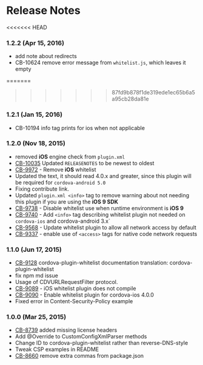 <!--
#
# Licensed to the Apache Software Foundation (ASF) under one
# or more contributor license agreements.  See the NOTICE file
# distributed with this work for additional information
# regarding copyright ownership.  The ASF licenses this file
# to you under the Apache License, Version 2.0 (the
# "License"); you may not use this file except in compliance
# with the License.  You may obtain a copy of the License at
#
# http://www.apache.org/licenses/LICENSE-2.0
#
# Unless required by applicable law or agreed to in writing,
# software distributed under the License is distributed on an
# "AS IS" BASIS, WITHOUT WARRANTIES OR CONDITIONS OF ANY
#  KIND, either express or implied.  See the License for the
# specific language governing permissions and limitations
# under the License.
#
-->
# Release Notes

<<<<<<< HEAD
### 1.2.2 (Apr 15, 2016)
* add note about redirects
* CB-10624 remove error message from `whitelist.js`, which leaves it empty

=======
>>>>>>> 87fd9b878f1de319ede1ec65b6a5a95cb28da81e
### 1.2.1 (Jan 15, 2016)
* CB-10194 info tag prints for ios when not applicable

### 1.2.0 (Nov 18, 2015)
* removed **iOS** engine check from `plugin.xml`
* [CB-10035](https://issues.apache.org/jira/browse/CB-10035) Updated `RELEASENOTES` to be newest to oldest
* [CB-9972](https://issues.apache.org/jira/browse/CB-9972) - Remove **iOS** whitelist
* Updated the text, it should read 4.0.x and greater, since this plugin will be required for `cordova-android 5.0`
* Fixing contribute link.
* Updated `plugin.xml <info>` tag to remove warning about not needing this plugin if you are using the **iOS 9 SDK**
* [CB-9738](https://issues.apache.org/jira/browse/CB-9738) - Disable whitelist use when runtime environment is **iOS 9**
* [CB-9740](https://issues.apache.org/jira/browse/CB-9740) - Add `<info>` tag describing whitelist plugin not needed on `cordova-ios` and cordova-android 3.x`
* [CB-9568](https://issues.apache.org/jira/browse/CB-9568) - Update whitelist plugin to allow all network access by default
* [CB-9337](https://issues.apache.org/jira/browse/CB-9337) - enable use of `<access>` tags for native code network requests

### 1.1.0 (Jun 17, 2015)
* [CB-9128](https://issues.apache.org/jira/browse/CB-9128) cordova-plugin-whitelist documentation translation: cordova-plugin-whitelist
* fix npm md issue
* Usage of CDVURLRequestFilter protocol.
* [CB-9089](https://issues.apache.org/jira/browse/CB-9089) - iOS whitelist plugin does not compile
* [CB-9090](https://issues.apache.org/jira/browse/CB-9090) - Enable whitelist plugin for cordova-ios 4.0.0
* Fixed error in Content-Security-Policy example

### 1.0.0 (Mar 25, 2015)
* [CB-8739](https://issues.apache.org/jira/browse/CB-8739) added missing license headers
* Add @Override to CustomConfigXmlParser methods
* Change ID to cordova-plugin-whitelist rather than reverse-DNS-style
* Tweak CSP examples in README
* [CB-8660](https://issues.apache.org/jira/browse/CB-8660) remove extra commas from package.json
